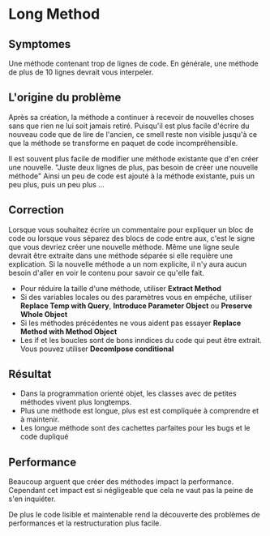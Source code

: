 # Long Method

## Symptomes

Une méthode contenant trop de lignes de code. En générale, une méthode de plus de 10 lignes devrait vous interpeler.

## L'origine du problème

Après sa création, la méthode a continuer à recevoir de nouvelles choses sans que rien ne lui soit jamais retiré. Puisqu'il est plus facile d'écrire du nouveau code que de lire de l'ancien, ce smell reste non visible jusqu'à ce que la méthode se transforme en paquet de code incompréhensible.

Il est souvent plus facile de modifier une méthode existante que d'en créer une nouvelle. "Juste deux lignes de plus, pas besoin de créer une nouvelle méthode" Ainsi un peu de code est ajouté à la méthode existante, puis un peu plus, puis un peu plus ...

## Correction

Lorsque vous souhaitez écrire un commentaire pour expliquer un bloc de code ou lorsque vous séparez des blocs de code entre aux, c'est le signe que vous devriez créer une nouvelle méthode.
Même une ligne seule devrait être extraite dans une méthode séparée si elle requière une explication.
Si la nouvelle méthode a un nom explicite, il n'y aura aucun besoin d'aller en voir le contenu pour savoir ce qu'elle fait.

- Pour réduire la taille d'une méthode, utiliser __Extract Method__
- Si des variables locales ou des paramètres vous en empêche, utiliser __Replace Temp with Query__, __Introduce Parameter Object__ ou __Preserve Whole Object__
- Si les méthodes précédentes ne vous aident pas essayer __Replace Method with Method Object__
- Les if et les boucles sont de bons inndices du code qui peut être extrait. Vous pouvez utiliser __Decomlpose conditional__

## Résultat

- Dans la programmation orienté objet, les classes avec de petites méthodes vivent plus longtemps.
- Plus une méthode est longue, plus est est compliquée à comprendre et à maintenir.
- Les longue méthode sont des cachettes parfaites pour les bugs et le code dupliqué

## Performance

Beaucoup arguent que créer des méthodes impact la performance. Cependant cet impact est si négligeable que cela ne vaut pas la peine de s'en inquiéter.

De plus le code lisible et maintenable rend la découverte des problèmes de performances et la restructuration plus facile.

